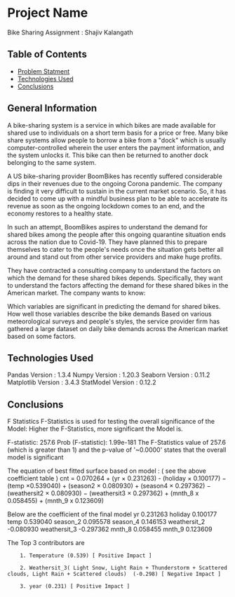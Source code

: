 # Project Name
Bike Sharing Assignment : Shajiv Kalangath


## Table of Contents
* [Problem Statment ](#problem-statment)
* [Technologies Used](#technologies-used)
* [Conclusions](#conclusions)

<!-- You can include any other section that is pertinent to your problem -->

## General Information
A bike-sharing system is a service in which bikes are made available for shared use to individuals on a short term basis for a price or free. Many bike share systems allow people to borrow a bike from a "dock" which is usually computer-controlled wherein the user enters the payment information, and the system unlocks it. This bike can then be returned to another dock belonging to the same system.


A US bike-sharing provider BoomBikes has recently suffered considerable dips in their revenues due to the ongoing Corona pandemic. The company is finding it very difficult to sustain in the current market scenario. So, it has decided to come up with a mindful business plan to be able to accelerate its revenue as soon as the ongoing lockdown comes to an end, and the economy restores to a healthy state. 


In such an attempt, BoomBikes aspires to understand the demand for shared bikes among the people after this ongoing quarantine situation ends across the nation due to Covid-19. They have planned this to prepare themselves to cater to the people's needs once the situation gets better all around and stand out from other service providers and make huge profits.


They have contracted a consulting company to understand the factors on which the demand for these shared bikes depends. Specifically, they want to understand the factors affecting the demand for these shared bikes in the American market. The company wants to know:

Which variables are significant in predicting the demand for shared bikes.
How well those variables describe the bike demands
Based on various meteorological surveys and people's styles, the service provider firm has gathered a large dataset on daily bike demands across the American market based on some factors. 




## Technologies Used
Pandas Version : 1.3.4
Numpy  Version : 1.20.3
Seaborn Version : 0.11.2
Matplotlib Version : 3.4.3
StatModel Version : 0.12.2


<!-- You don't have to answer all the questions - just the ones relevant to your project. -->

## Conclusions
F Statistics F-Statistics is used for testing the overall significance of the Model: Higher the F-Statistics, more significant the Model is.

F-statistic: 257.6 Prob (F-statistic): 1.99e-181 The F-Statistics value of 257.6 (which is greater than 1) and the p-value of '~0.0000' states that the overall model is significant

The equation of best fitted surface based on model : ( see the above coefficient table ) cnt = 0.070264 + (yr × 0.231263) - (holiday × 0.100177) − (temp ×0.539040) + (season2 × 0.080930) + (season4 × 0.297362) − (weathersit2 × 0.080930) − (weathersit3 × 0.297362) + (mnth_8 x 0.058455) + (mnth_9 x 0.123609)

Below are the coefficient of the final model
yr              0.231263
holiday         0.100177
temp            0.539040
season_2        0.095578
season_4        0.146153
weathersit_2    -0.080930
weathersit_3    -0.297362
mnth_8          0.058455
mnth_9          0.123609

The Top 3 contributors are 
        
        1. Temperature (0.539) [ Positive Impact ]
        
        2. Weathersit_3( Light Snow, Light Rain + Thunderstorm + Scattered clouds, Light Rain + Scattered clouds)  (-0.298) [ Negative Impact ]
        
        3. year (0.231) [ Positive Impact ]


<!-- You don't have to answer all the questions - just the ones relevant to your project. -->
